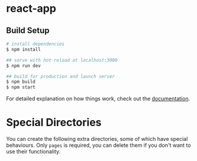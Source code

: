 # react-app

## Build Setup

```bash
# install dependencies
$ npm install 

## serve with hot reload at localhost:3000
$ npm run dev

## build for production and launch server
$ npm build 
$ npm start 
```

For detailed explanation on how things work, check out the [documentation](https://reactjs.org/).

# Special Directories 

You can create the following extra directories, some of which have special behaviours. Only `pages` is required, you can delete them if you don't want to use their functionality.